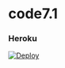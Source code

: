 # code7.1
### Heroku
[![Deploy](https://www.herokucdn.com/deploy/button.svg)](https://heroku.com/deploy?template=https://github.com/lolivai/code7.1)

